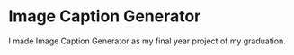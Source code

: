 # Image Caption Generator
I made Image Caption Generator as my final year project of my graduation.
